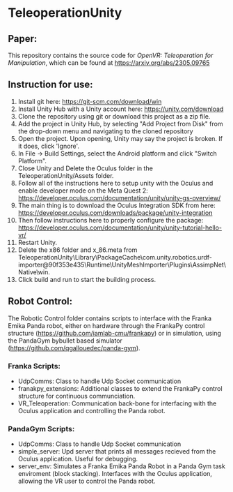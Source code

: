 # TeleoperationUnity

## Paper:
This repository contains the source code for *OpenVR: Teleoperation for Manipulation*, which can be found at https://arxiv.org/abs/2305.09765

## Instruction for use:
 1. Install git here: https://git-scm.com/download/win
 2. Install Unity Hub with a Unity account here: https://unity.com/download
 3. Clone the repository using git or download this project as a zip file.
 4. Add the project in Unity Hub, by selecting "Add Project from Disk" from the drop-down menu and navigating to the cloned repository
 5. Open the project. Upon opening, Unity may say the project is broken. If it does, click 'Ignore'.
 6. In File -> Build Settings, select the Android platform and click "Switch Platform".
 7. Close Unity and Delete the Oculus folder in the TeleoperationUnity/Assets folder.
 10. Follow all of the instructions here to setup unity with the Oculus and enable developer mode on the Meta Quest 2: https://developer.oculus.com/documentation/unity/unity-gs-overview/
 11. The main thing is to download the Oculus Integration SDK from here: https://developer.oculus.com/downloads/package/unity-integration
 12. Then follow instructions here to properly configure the package: https://developer.oculus.com/documentation/unity/unity-tutorial-hello-vr/
 13. Restart Unity.
 14. Delete the x86 folder and x_86.meta from TeleoperationUnity\Library\PackageCache\com.unity.robotics.urdf-importer@90f353e435\Runtime\UnityMeshImporter\Plugins\AssimpNet\Native\win.
 15. Click build and run to start the building process.

## Robot Control:
The Robotic Control folder contains scripts to interface with the Franka Emika Panda robot, either on hardware through the FrankaPy control structure (https://github.com/iamlab-cmu/frankapy) or in simulation, using the PandaGym bybullet based simulator (https://github.com/qgallouedec/panda-gym).

### Franka Scripts:
- UdpComms: Class to handle Udp Socket communication
- franakpy_extensions: Additional classes to extend the FrankaPy control structure for continuous communciation.
- VR_Teleoperation: Communication back-bone for interfacing with the Oculus application and controlling the Panda robot.

### PandaGym Scripts:
- UdpComms: Class to handle Udp Socket communication
- simple_server: Upd server that prints all messages recieved from the Oculus application. Useful for debugging.
- server_env: Simulates a Franka Emika Panda Robot in a Panda Gym task enviroment (block stacking). Interfaces with the Oculus application, allowing the VR user to control the Panda robot.
